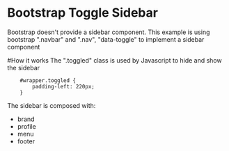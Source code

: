 # Bootstrap Toggle Sidebar
Bootstrap doesn't provide a sidebar component. This example is using bootstrap ".navbar" and ".nav", "data-toggle" to implement a sidebar component

#How it works
The ".toggled" class is used by Javascript to hide and show the sidebar
```
    #wrapper.toggled {
        padding-left: 220px;
    }
```

The sidebar is composed with:
    <ul>
        <li>brand</li>
        <li>profile</li>
        <li>menu</li>
        <li>footer</li>
    </ul>
